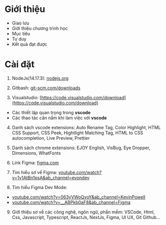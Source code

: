 # Giới thiệu
- Giao lưu
- Giới thiệu chương trình học
- Mục tiêu
- Tư duy
- Kết quả đạt được
# Cài đặt
1. NodeJs(14.17.3): [nodejs.org](nodejs.org/en/blog/release/v14.17.3)

2. Gitbash: [git-scm.com/downloads](git-scm.com/downloads)

3. Visualstudio: [https://code.visualstudio.com/download](https://code.visualstudio.com/download)
  - Các thiết lập quan trọng trong **vscode**
  - Các thao tác cần nắm khi làm việc với **vscode**

4. Danh sách vscode extensions: Auto Rename Tag, Color Highlight, HTML CSS Support, CSS Peek, Hightlight Matching Tag, HTML to CSS autocompletion, Live Preview, Prettier

5. Danh sách chrome extensions: EJOY English, VisBug, Eye Dropper, Dimensions, WhatFonts

6. Link Figma: [figma.com](figma.com)

7. Tìm hiểu sơ về Figma: [youtube.com/watch?v=1y1AtBn1psA&ab_channel=evondev](youtube.com/watch?v=1y1AtBn1psA&ab_channel=evondev)

8. Tìm hiểu Figma Dev Mode:  
- [youtube.com/watch?v=063yVWoQvoY&ab_channel=KevinPowell](youtube.com/watch?v=063yVWoQvoY&ab_channel=KevinPowell)
- [youtube.com/watch?v=__ABPkb0aF8&ab_channel=Figma](youtube.com/watch?v=__ABPkb0aF8&ab_channel=Figma)

9. Giới thiệu sơ về các công nghệ, ngôn ngữ, phần mềm: VSCode, Html, Css, Javascript, Typescript, ReactJs, NextJs, Figma, UI UX, Git Github...